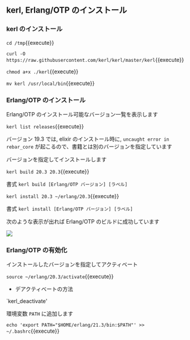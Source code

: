 ## kerl, Erlang/OTP のインストール

### kerl のインストール

`cd /tmp`{{execute}}

`curl -O https://raw.githubusercontent.com/kerl/kerl/master/kerl`{{execute}}

`chmod a+x ./kerl`{{execute}}

`mv kerl /usr/local/bin`{{execute}}

###  Erlang/OTP のインストール

Erlang/OTP のインストール可能なバージョン一覧を表示します

`kerl list releases`{{execute}}

バージョン 19.3 では, elixir のインストール時に, `uncaught error in rebar_core` が起こるので、書籍とは別のバージョンを指定しています

バージョンを指定してインストールします

`kerl build 20.3 20.3`{{execute}}

書式 `kerl build [Erlang/OTP バージョン] [ラベル]`

`kerl install 20.3 ~/erlang/20.3`{{execute}}

書式 `kerl install [Erlang/OTP バージョン] [ラベル]`

次のような表示が出れば Erlang/OTP のビルドに成功しています

![](https://i.gyazo.com/67e9de0209e26b09e0cedc0710873fdc.png)

### Erlang/OTP の有効化

インストールしたバージョンを指定してアクティベート

`source ~/erlang/20.3/activate`{{execute}}

* デアクティベートの方法

`kerl_deactivate'

環境変数 `PATH` に追加します

`echo 'export PATH="$HOME/erlang/21.3/bin:$PATH"' >> ~/.bashrc`{{execute}}
